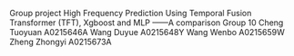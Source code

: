 Group project
High Frequency Prediction Using Temporal Fusion Transformer (TFT), Xgboost and MLP ——A comparison
Group 10
Cheng Tuoyuan    A0215646A
Wang Duyue         A0215648Y
Wang Wenbo        A0215659W
Zheng Zhongyi      A0215673A
